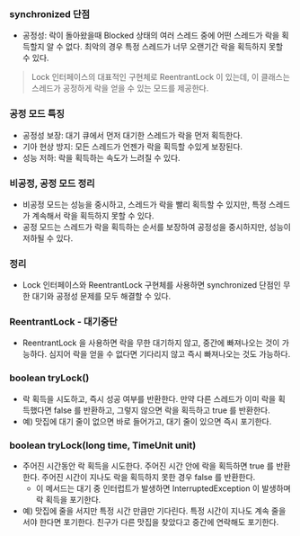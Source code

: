 ### synchronized 단점
- 공정성: 락이 돌아왔을때 Blocked 상태의 여러 스레드 중에 어떤 스레드가 락을 획득할지 알 수 없다. 최악의 경우 특정 스레드가 너무 오랜기간 락을 획득하지 못할 수 있다.

> Lock 인터페이스의 대표적인 구현체로 ReentrantLock 이 있는데, 이 클래스는 스레드가 공정하게 락을 얻을 수 있는 모드를 제공한다.


### 공정 모드 특징
- 공정성 보장: 대기 큐에서 먼저 대기한 스레드가 락을 먼저 획득한다.
- 기아 현상 방지: 모든 스레드가 언젠가 락을 획득할 수있게 보장된다.
- 성능 저하: 락을 획득하는 속도가 느려질 수 있다.

### 비공정, 공정 모드 정리
- 비공정 모드는 성능을 중시하고, 스레드가 락을 빨리 획득할 수 있지만, 특정 스레드가 계속해서 락을 획득하지 못할 수 있다.
- 공정 모드는 스레드가 락을 획득하는 순서를 보장하여 공정성을 중시하지만, 성능이 저하될 수 있다.

### 정리
- Lock 인터페이스와 ReentrantLock 구현체를 사용하면 synchronized 단점인 무한 대기와 공정성 문제를 모두 해결할 수 있다.

### ReentrantLock - 대기중단
- ReentrantLock 을 사용하면 락을 무한 대기하지 않고, 중간에 빠져나오는 것이 가능하다. 심지어 락을 얻을 수 없다면 기다리지 않고 즉시 빠져나오는 것도 가능하다.

### boolean tryLock()
- 락 획득을 시도하고, 즉시 성공 여부를 반환한다. 만약 다른 스레드가 이미 락을 획득했다면 false 를 반환하고, 그렇지 않으면 락을 획득하고 true 를 반환한다.
- 예) 맛집에 대기 줄이 없으면 바로 들어가고, 대기 줄이 있으면 즉시 포기한다.

### boolean tryLock(long time, TimeUnit unit)
- 주어진 시간동안 락 획득을 시도한다. 주어진 시간 안에 락을 획득하면 true 를 반환한다. 주어진 시간이 지나도 락을 획득하지 못한 경우 false 를 반환한다.
  - 이 메서드는 대기 중 인터럽트가 발생하면 InterruptedException 이 발생하며 락 획득을 포기한다.
- 예) 맛집에 줄을 서지만 특정 시간 만큼만 기다린다. 특정 시간이 지나도 계속 줄을 서야 한다면 포기한다. 친구가 다른 맛집을 찾았다고 중간에 연락해도 포기한다.
